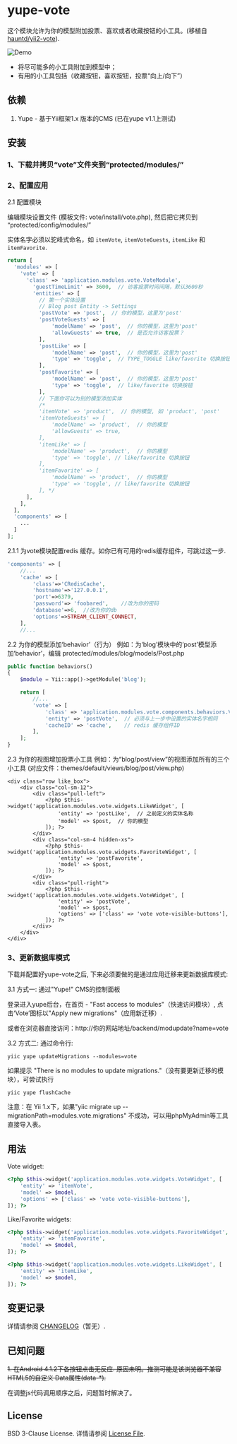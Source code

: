 # yupe-vote

这个模块允许为你的模型附加投票、喜欢或者收藏按钮的小工具。(移植自 [hauntd/yii2-vote](https://github.com/hauntd/yii2-vote)).

![Demo](https://raw.githubusercontent.com/vulcangz/resources/master/yupe-vote/screenshot.gif)

- 将尽可能多的小工具附加到模型中；
- 有用的小工具包括（收藏按钮，喜欢按钮，投票“向上/向下”）

## 依赖

1. Yupe - 基于Yii框架1.x 版本的CMS (已在yupe v1.1上测试)

## 安装

### 1、下载并拷贝“vote”文件夹到“protected/modules/”

### 2、配置应用

2.1 配置模块

编辑模块设置文件 (模板文件: vote/install/vote.php), 然后把它拷贝到 “protected/config/modules/”

实体名字必须以驼峰式命名，如 `itemVote`, `itemVoteGuests`, `itemLike` 和 `itemFavorite`.

```php
return [
  'modules' => [
    'vote' => [
      'class' => 'application.modules.vote.VoteModule',
        'guestTimeLimit' => 3600,  // 访客投票时间间隔，默认3600秒
        'entities' => [
          // 第一个实体设置
		  // Blog post Entity -> Settings
		  'postVote' => 'post',  // 你的模型，这里为'post'
		  'postVoteGuests' => [
			  'modelName' => 'post',  // 你的模型，这里为'post'
			  'allowGuests' => true,  // 是否允许访客投票？
		  ],
		  'postLike' => [
			  'modelName' => 'post',  // 你的模型，这里为'post'
			  'type' => 'toggle',  // TYPE_TOGGLE like/favorite 切换按钮
		  ],
		  'postFavorite' => [
			  'modelName' => 'post',  // 你的模型，这里为'post'
			  'type' => 'toggle',  // like/favorite 切换按钮
		  ],
		  // 下面你可以为别的模型添加实体
		  /*
          'itemVote' => 'product',  // 你的模型, 如 'product', 'post'
          'itemVoteGuests' => [
              'modelName' => 'product',  // 你的模型
              'allowGuests' => true,
          ],
          'itemLike' => [
              'modelName' => 'product',  // 你的模型
              'type' => 'toggle', // like/favorite 切换按钮
          ],
          'itemFavorite' => [
              'modelName' => 'product',  // 你的模型
              'type' => 'toggle', // like/favorite 切换按钮
          ], */
      ],
    ],
  ],
  'components' => [
    ...
  ]
];
```

2.1.1 为vote模块配置redis 缓存。如你已有可用的redis缓存组件，可跳过这一步.
```php
'components' => [
	//...
	'cache' => [
		'class'=>'CRedisCache',
		'hostname'=>'127.0.0.1',
		'port'=>6379,
		'password'=> 'foobared',	//改为你的密码
		'database'=>6,	//改为你的db
		'options'=>STREAM_CLIENT_CONNECT,
	],
	//...
```

2.2 为你的模型添加‘behavior’（行为）
例如：为‘blog’模块中的‘post’模型添加‘behavior’，编辑 protected/modules/blog/models/Post.php
```php
public function behaviors()
{
	$module = Yii::app()->getModule('blog');

	return [
		//...			
		'vote' => [
			'class' => 'application.modules.vote.components.behaviors.VoteBehavior',
			'entity' => 'postVote',	 // 必须与上一步中设置的实体名字相同
			'cacheID' => 'cache',    // redis 缓存组件ID
		],
	];
}
```

2.3 为你的视图增加投票小工具
例如：为“blog/post/view”的视图添加所有的三个小工具 (对应文件：themes/default/views/blog/post/view.php)

```
<div class="row like_box">
	<div class="col-sm-12">
		<div class="pull-left">
			<?php $this->widget('application.modules.vote.widgets.LikeWidget', [
				'entity' => 'postLike',  // 之前定义的实体名称
				'model' => $post,  // 你的模型
			]); ?>
		</div>
		<div class="col-sm-4 hidden-xs">
			<?php $this->widget('application.modules.vote.widgets.FavoriteWidget', [
				'entity' => 'postFavorite',
				'model' => $post,
			]); ?>
		</div>
		<div class="pull-right">					
			<?php $this->widget('application.modules.vote.widgets.VoteWidget', [
				'entity' => 'postVote',
				'model' => $post,
				'options' => ['class' => 'vote vote-visible-buttons'],
			]); ?>
		</div>
	</div>
</div>
```

### 3、更新数据库模式
下载并配置好yupe-vote之后, 下来必须要做的是通过应用迁移来更新数据库模式:

3.1 方式一: 通过"Yupe!" CMS的控制面板

登录进入yupe后台，在首页 - "Fast access to modules"（快速访问模块）, 点击‘Vote’图标以"Apply new migrations"（应用新迁移）.

或者在浏览器直接访问：http://你的网站地址/backend/modupdate?name=vote

3.2 方式二: 通过命令行:
```
yiic yupe updateMigrations --modules=vote
```
如果提示 "There is no modules to update migrations."（没有要更新迁移的模块），可尝试执行
```
yiic yupe flushCache
```
注意：在 Yii 1.x下，如果"yiic migrate up --migrationPath=modules.vote.migrations" 不成功，可以用phpMyAdmin等工具直接导入表。

## 用法

Vote widget:

```php
<?php $this->widget('application.modules.vote.widgets.VoteWidget', [
	'entity' => 'itemVote',
	'model' => $model,
	'options' => ['class' => 'vote vote-visible-buttons'],
]); ?>
```

Like/Favorite widgets:

```php
<?php $this->widget('application.modules.vote.widgets.FavoriteWidget', [
	'entity' => 'itemFavorite',
	'model' => $model,
]); ?>

<?php $this->widget('application.modules.vote.widgets.LikeWidget', [
	'entity' => 'itemLike',
	'model' => $model,
]); ?>
```

## 变更记录

详情请参阅 [CHANGELOG](CHANGELOG.md)（暂无）.

## 已知问题
~~1. 在Android 4.1.2下各按钮点击无反应. 原因未明。推测可能是该浏览器不兼容 HTML5的自定义 Data属性(data-*).~~

在调整js代码调用顺序之后，问题暂时解决了。

## License

BSD 3-Clause License. 详情请参阅 [License File](LICENSE).
